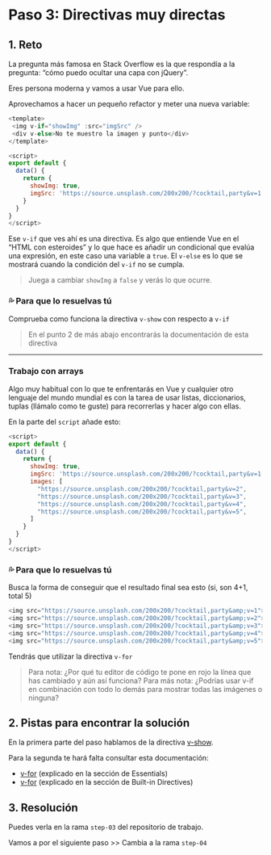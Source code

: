 # Paso 3: Directivas muy directas

## 1. Reto

La pregunta más famosa en Stack Overflow es la que respondía a la pregunta: “cómo puedo ocultar una capa con jQuery”.

Eres persona moderna y vamos a usar Vue para ello.

Aprovechamos a hacer un pequeño refactor y meter una nueva variable:

```js
<template>
 <img v-if="showImg" :src="imgSrc" />
 <div v-else>No te muestro la imagen y punto</div>
</template>

<script>
export default {
  data() {
    return {
      showImg: true,
      imgSrc: 'https://source.unsplash.com/200x200/?cocktail,party&v=1'
    }
  }
} 
</script>
```

Ese `v-if` que ves ahí es una directiva. Es algo que entiende Vue en el “HTML con esteroides” y lo que hace es añadir un condicional que evalúa una expresión, en este caso una variable a `true`. El `v-else` es lo que se mostrará cuando la condición del `v-if` no se cumpla.

> Juega a cambiar `showImg` a `false` y verás lo que ocurre.



### 💦 Para que lo resuelvas tú

Comprueba como funciona la directiva `v-show` con respecto a `v-if`

> En el punto 2 de más abajo encontrarás la documentación de esta directiva

---- 

### Trabajo con arrays

Algo muy habitual con lo que te enfrentarás en Vue y cualquier otro lenguaje del mundo mundial es con la tarea de usar listas, diccionarios, tuplas (llámalo como te guste) para recorrerlas y hacer algo con ellas.

En la parte del `script` añade esto:

```js
<script>
export default {
  data() {
    return {
      showImg: true,
      imgSrc: 'https://source.unsplash.com/200x200/?cocktail,party&v=1',
      images: [
        "https://source.unsplash.com/200x200/?cocktail,party&v=2",
        "https://source.unsplash.com/200x200/?cocktail,party&v=3",
        "https://source.unsplash.com/200x200/?cocktail,party&v=4",
        "https://source.unsplash.com/200x200/?cocktail,party&v=5",    
      ]
    }
  }
} 
</script>
```


### 💦 Para que lo resuelvas tú

Busca la forma de conseguir que el resultado final sea esto (si, son 4+1, total 5)

```js
<img src="https://source.unsplash.com/200x200/?cocktail,party&amp;v=1">
<img src="https://source.unsplash.com/200x200/?cocktail,party&amp;v=2">
<img src="https://source.unsplash.com/200x200/?cocktail,party&amp;v=3">
<img src="https://source.unsplash.com/200x200/?cocktail,party&amp;v=4">
<img src="https://source.unsplash.com/200x200/?cocktail,party&amp;v=5">
```

Tendrás que utilizar la directiva `v-for`

> Para nota: ¿Por qué tu editor de código te pone en rojo la línea que has cambiado y aún así funciona?
> Para más nota: ¿Podrías usar v-if en combinación con todo lo demás para mostrar todas las imágenes o ninguna?

## 2. Pistas para encontrar la solución

En la primera parte del paso hablamos de la directiva [v-show](https://vuejs.org/api/built-in-directives.html#v-show).

Para la segunda te hará falta consultar esta documentación:

- [v-for](https://vuejs.org/guide/essentials/list.html#v-for) (explicado en la sección de Essentials)
- [v-for](https://vuejs.org/api/built-in-directives.html#v-for) (explicado en la sección de Built-in Directives)


## 3. Resolución

Puedes verla en la rama `step-03` del repositorio de trabajo.


Vamos a por el siguiente paso \>\> Cambia a la rama `step-04`

